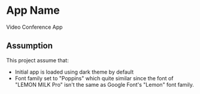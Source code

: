 # App Name

Video Conference App

## Assumption

This project assume that:

- Initial app is loaded using dark theme by default
- Font family set to "Poppins" which quite similar since the font of "LEMON MILK Pro" isn't the same as Google Font's "Lemon" font family. 
